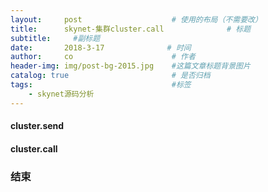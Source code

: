 ```yaml
---
layout:     post                    # 使用的布局（不需要改）
title:      skynet-集群cluster.call              # 标题 
subtitle:     #副标题
date:       2018-3-17              # 时间
author:     co                      # 作者
header-img: img/post-bg-2015.jpg    #这篇文章标题背景图片
catalog: true                       # 是否归档
tags:                               #标签
    - skynet源码分析
---
```

#### cluster.send

#### cluster.call


### 结束